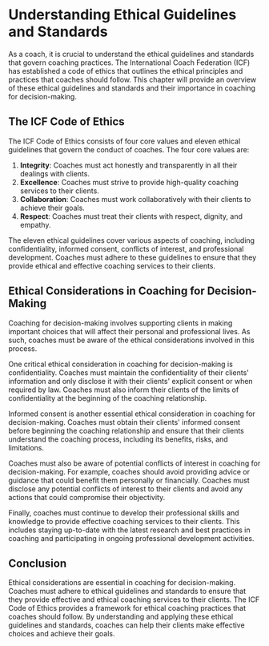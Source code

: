 Understanding Ethical Guidelines and Standards
=================================================================================================================

As a coach, it is crucial to understand the ethical guidelines and standards that govern coaching practices. The International Coach Federation (ICF) has established a code of ethics that outlines the ethical principles and practices that coaches should follow. This chapter will provide an overview of these ethical guidelines and standards and their importance in coaching for decision-making.

The ICF Code of Ethics
----------------------

The ICF Code of Ethics consists of four core values and eleven ethical guidelines that govern the conduct of coaches. The four core values are:

1. **Integrity**: Coaches must act honestly and transparently in all their dealings with clients.
2. **Excellence**: Coaches must strive to provide high-quality coaching services to their clients.
3. **Collaboration**: Coaches must work collaboratively with their clients to achieve their goals.
4. **Respect**: Coaches must treat their clients with respect, dignity, and empathy.

The eleven ethical guidelines cover various aspects of coaching, including confidentiality, informed consent, conflicts of interest, and professional development. Coaches must adhere to these guidelines to ensure that they provide ethical and effective coaching services to their clients.

Ethical Considerations in Coaching for Decision-Making
------------------------------------------------------

Coaching for decision-making involves supporting clients in making important choices that will affect their personal and professional lives. As such, coaches must be aware of the ethical considerations involved in this process.

One critical ethical consideration in coaching for decision-making is confidentiality. Coaches must maintain the confidentiality of their clients' information and only disclose it with their clients' explicit consent or when required by law. Coaches must also inform their clients of the limits of confidentiality at the beginning of the coaching relationship.

Informed consent is another essential ethical consideration in coaching for decision-making. Coaches must obtain their clients' informed consent before beginning the coaching relationship and ensure that their clients understand the coaching process, including its benefits, risks, and limitations.

Coaches must also be aware of potential conflicts of interest in coaching for decision-making. For example, coaches should avoid providing advice or guidance that could benefit them personally or financially. Coaches must disclose any potential conflicts of interest to their clients and avoid any actions that could compromise their objectivity.

Finally, coaches must continue to develop their professional skills and knowledge to provide effective coaching services to their clients. This includes staying up-to-date with the latest research and best practices in coaching and participating in ongoing professional development activities.

Conclusion
----------

Ethical considerations are essential in coaching for decision-making. Coaches must adhere to ethical guidelines and standards to ensure that they provide effective and ethical coaching services to their clients. The ICF Code of Ethics provides a framework for ethical coaching practices that coaches should follow. By understanding and applying these ethical guidelines and standards, coaches can help their clients make effective choices and achieve their goals.
